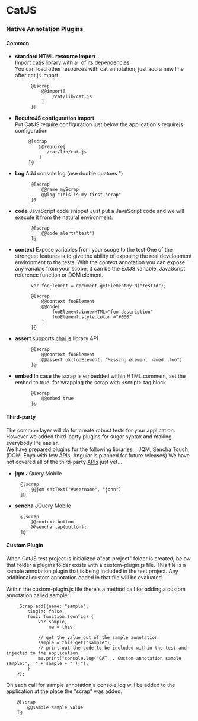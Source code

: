 CatJS
==============


### Native Annotation Plugins

#### Common 

* **standard HTML resource import**  
  Import catjs library with all of its dependencies   
  You can load other resources with cat annotation, just add a new line after cat.js import   
                 
            @[scrap
                @@import[
                    /cat/lib/cat.js
                ]
            ]@

* **RequireJS configuration import**   
  Put CatJS require configuration just below the application's requirejs configuration   
        
           @[scrap
               @@require[
                  /cat/lib/cat.js
               ]
           ]@


* **Log**
  Add console log (use double quatoes ")    
        
            @[scrap
                @@name myScrap
                @@log "This is my first scrap"
            ]@
        
* **code** JavaScript code snippet
  Just put a JavaScript code and we will execute it from the natural environment. 
    
            @[scrap
                @@code alert("test")
            ]@


* **context** Expose variables from your scope to the test
  One of the strongest features is to give the ability of exposing the real development environment to the tests. 
  With the context annotation you can expose any variable from your scope, it can be the ExtJS variable, JavaScript reference function or DOM element.
        
            var fooElement = document.getElementById("testId");
            
            @[scrap
                @@context fooElement
                @@code[
                    fooElement.innerHTML="foo description"
                    fooElement.style.color ="#000"
                ]
            ]@


* **assert** supports [chai.js](http://chaijs.com/) library API

            @[scrap
                @@context fooElement
                @@assert ok(fooElement, "Missing element named: foo")
            ]@

* **embed** In case the scrap is embedded within HTML comment, set the embed to true, for wrapping the scrap with &lt;script&gt; tag block

            @[scrap
                @@embed true
            ]@
            
#### Third-party            

The common layer will do for create robust tests for your application. However we added third-party plugins for sugar syntax and making everybody life easier.  
We have prepared plugins for the following libraries: : JQM, Sencha Touch, (DOM, Enyo with few APIs, Angular is planned for future releases)
We have not covered all of the third-party [APIs](../api.html) just yet...

* **jqm** JQuery Mobile

        @[scrap
            @@jqm setText("#username", "john")
        ]@

* **sencha** JQuery Mobile

        @[scrap
            @@context button
            @@sencha tap(button);
        ]@
              
#### Custom Plugin
  When CatJS test project is initialized a"cat-project" folder is created, below that folder a plugins folder exists with a custom-plugin.js file. 
  This file is a sample annotation plugin that is being included in the test project. Any additional custom annotation coded in that file will be evaluated. 
  
  Within the custom-plugin.js file there's a method call for adding a custom annotation called sample:
  
        _Scrap.add({name: "sample",
            single: false,
            func: function (config) {
                var sample,
                    me = this;
            
                // get the value out of the sample annotation
                sample = this.get("sample");
                // print out the code to be included within the test and injected to the application
                me.print("console.log('CAT... Custom annotation sample sample:', '" + sample + "');");  
            }
        });
          
          
  On each call for sample annotation a console.log will be added to the application at the place the "scrap" was added.
   
        @[scrap
            @@sample sample_value
        ]@
        
        